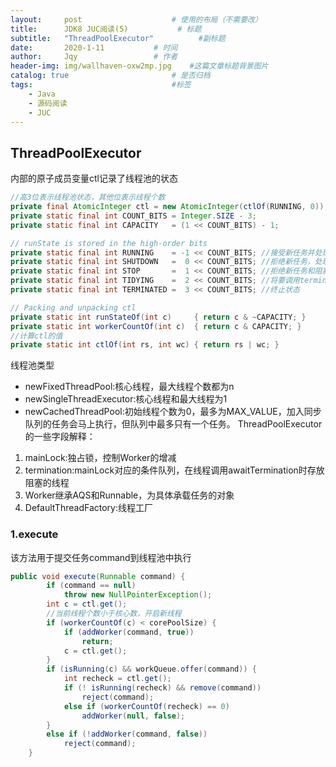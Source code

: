 ```yaml
---
layout:     post   				    # 使用的布局（不需要改）
title:      JDK8 JUC阅读(5)			# 标题 
subtitle:   "ThreadPoolExecutor"          #副标题
date:       2020-1-11			# 时间
author:     Jqy					# 作者
header-img: img/wallhaven-oxw2mp.jpg 	#这篇文章标题背景图片
catalog: true 						# 是否归档
tags:								#标签
    - Java
    - 源码阅读
    - JUC
---
```


## ThreadPoolExecutor
内部的原子成员变量ctl记录了线程池的状态
```java
//高3位表示线程池状态，其他位表示线程个数
private final AtomicInteger ctl = new AtomicInteger(ctlOf(RUNNING, 0));
private static final int COUNT_BITS = Integer.SIZE - 3;
private static final int CAPACITY   = (1 << COUNT_BITS) - 1;

// runState is stored in the high-order bits
private static final int RUNNING    = -1 << COUNT_BITS; //接受新任务并处理阻塞队列
private static final int SHUTDOWN   =  0 << COUNT_BITS; //拒绝新任务，处理阻塞队列
private static final int STOP       =  1 << COUNT_BITS; //拒绝新任务和阻塞队列，中断正在处理的任务
private static final int TIDYING    =  2 << COUNT_BITS; //将要调用terminated
private static final int TERMINATED =  3 << COUNT_BITS; //终止状态

// Packing and unpacking ctl
private static int runStateOf(int c)     { return c & ~CAPACITY; }
private static int workerCountOf(int c)  { return c & CAPACITY; }
//计算ctl的值
private static int ctlOf(int rs, int wc) { return rs | wc; }
```
线程池类型
* newFixedThreadPool:核心线程，最大线程个数都为n
* newSingleThreadExecutor:核心线程和最大线程为1
* newCachedThreadPool:初始线程个数为0，最多为MAX_VALUE，加入同步队列的任务会马上执行，但队列中最多只有一个任务。
ThreadPoolExecutor的一些字段解释：
1. mainLock:独占锁，控制Worker的增减
2. termination:mainLock对应的条件队列，在线程调用awaitTermination时存放阻塞的线程
3. Worker继承AQS和Runnable，为具体承载任务的对象
4. DefaultThreadFactory:线程工厂
### 1.execute
该方法用于提交任务command到线程池中执行
```java
public void execute(Runnable command) {
        if (command == null)
            throw new NullPointerException();
        int c = ctl.get();
        //当前线程个数小于核心数，开启新线程
        if (workerCountOf(c) < corePoolSize) {
            if (addWorker(command, true))
                return;
            c = ctl.get();
        }
        if (isRunning(c) && workQueue.offer(command)) {
            int recheck = ctl.get();
            if (! isRunning(recheck) && remove(command))
                reject(command);
            else if (workerCountOf(recheck) == 0)
                addWorker(null, false);
        }
        else if (!addWorker(command, false))
            reject(command);
    }
```